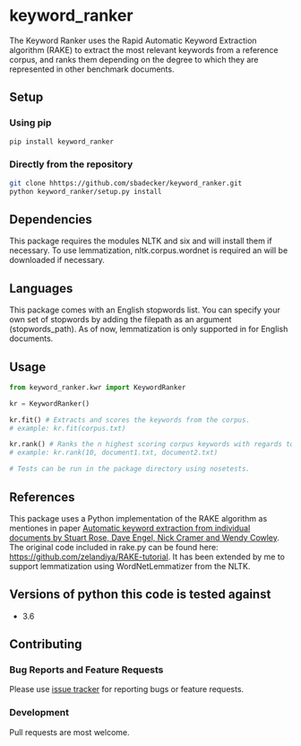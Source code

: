 # keyword_ranker

The Keyword Ranker uses the Rapid Automatic Keyword Extraction algorithm
(RAKE) to extract the most relevant keywords from a reference corpus,
and ranks them depending on the degree to which they are represented in other
benchmark documents.

## Setup

### Using pip

```bash
pip install keyword_ranker
```

### Directly from the repository

```bash
git clone hhttps://github.com/sbadecker/keyword_ranker.git
python keyword_ranker/setup.py install
```

## Dependencies

This package requires the modules NLTK and six and will install them if necessary.
To use lemmatization, nltk.corpus.wordnet is required an will be downloaded if necessary.

## Languages

This package comes with an English stopwords list. You can specify your own set of stopwords by adding the filepath as an argument (stopwords_path).
As of now, lemmatization is only supported in for English documents.

## Usage

```python
from keyword_ranker.kwr import KeywordRanker

kr = KeywordRanker()

kr.fit() # Extracts and scores the keywords from the corpus.
# example: kr.fit(corpus.txt)

kr.rank() # Ranks the n highest scoring corpus keywords with regards to the provided documents.
# example: kr.rank(10, document1.txt, document2.txt)

# Tests can be run in the package directory using nosetests.
```

## References

This package uses a Python implementation of the RAKE algorithm as mentiones in paper [Automatic keyword extraction from individual documents by Stuart Rose, Dave Engel, Nick Cramer and Wendy Cowley](https://www.researchgate.net/profile/Stuart_Rose/publication/227988510_Automatic_Keyword_Extraction_from_Individual_Documents/links/55071c570cf27e990e04c8bb.pdf).
The original code included in rake.py can be found here: https://github.com/zelandiya/RAKE-tutorial. It has been extended by me to support lemmatization using WordNetLemmatizer from the NLTK.

## Versions of python this code is tested against

- 3.6

## Contributing

### Bug Reports and Feature Requests
Please use [issue tracker](https://github.com/sbadecker/keyword_ranker/issues) for reporting bugs or feature requests.


### Development
Pull requests are most welcome.

